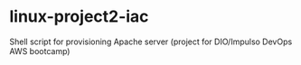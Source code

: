 # linux-project2-iac
Shell script for provisioning Apache server (project for DIO/Impulso DevOps AWS bootcamp)
